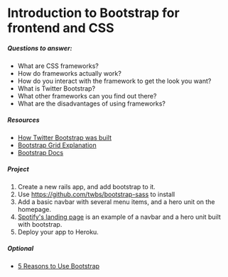 # Introduction to Bootstrap for frontend and CSS

##### Questions to answer:
- What are CSS frameworks?
- How do frameworks actually work?
- How do you interact with the framework to get the look you want?
- What is Twitter Bootstrap?
- What other frameworks can you find out there?
- What are the disadvantages of using frameworks?

##### Resources
- [How Twitter Bootstrap was built](http://alistapart.com/article/building-twitter-bootstrap)
- [Bootstrap Grid Explanation](http://www.helloerik.com/bootstrap-3-grid-introduction)
- [Bootstrap Docs](http://getbootstrap.com/)

##### Project 
1. Create a new rails app, and add bootstrap to it. 
  2. Use https://github.com/twbs/bootstrap-sass to install 
2. Add a basic navbar with several menu items, and a hero unit on the homepage. 
  1. [Spotify's landing page](https://www.spotify.com/us/) is an example of a navbar and a hero unit built with bootstrap.
3. Deploy your app to Heroku.

##### Optional
- [5 Reasons to Use Bootstrap](http://www.zingdesign.com/5-reasons-to-use-twitter-bootstrap/)



